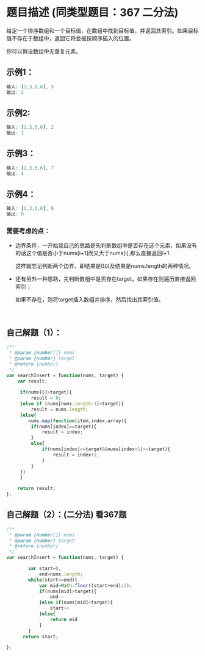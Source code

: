 # 题目描述  (同类型题目：367 二分法)

给定一个排序数组和一个目标值，在数组中找到目标值，并返回其索引。如果目标值不存在于数组中，返回它将会被按顺序插入的位置。

你可以假设数组中无重复元素。

## 示例1：  

```javascript
输入: [1,3,5,6], 5
输出: 2
```

## 示例2:

```javascript
输入: [1,3,5,6], 2
输出: 1
```

## 示例3：

~~~ javascript
输入: [1,3,5,6], 7
输出: 4
~~~

## 示例4：

~~~ javascript
输入: [1,3,5,6], 0
输出: 0
~~~



### 需要考虑的点：

- 边界条件，一开始我自己的思路是先判断数组中是否存在这个元素，如果没有的话这个值是否小于nums[i+1]而又大于nums[i],那么直接返回i+1.

  这样就忘记判断两个边界，即结果是0以及结果是nums.length的两种情况。

- 还有另外一种思路，先判断数组中是否存在target，如果存在则遍历直接返回索引；

  如果不存在，则将target插入数组并排序，然后找出其索引值。

<br/>  

## 自己解题（1）：  

```javascript
/**
 * @param {number[]} nums
 * @param {number} target
 * @return {number}
 */
var searchInsert = function(nums, target) {
    var result;
    
     if(nums[0]>target){
         result = 0;
     }else if (nums[nums.length-1]<target){
         result = nums.length;
     }else{
        nums.map(function(item,index,array){
         if(nums[index]==target){
             result = index;
         }
         else{
             if(nums[index]<=target&&nums[index+1]>=target){
                 result = index+1;
             }
         }
     })
     }

    return result;
};
```

## 自己解题（2）：(二分法) 看367题

~~~ javascript
/**
 * @param {number[]} nums
 * @param {number} target
 * @return {number}
 */
var searchInsert = function(nums, target) {

        var start=0,
            end=nums.length;
        while(start<=end){
            var mid=Math.floor((start+end)/2);
            if(nums[mid]>target){
                end--
            }else if(nums[mid]<target){
                start++
            }else{
                return mid
            }
        }
      return start;

};
~~~

